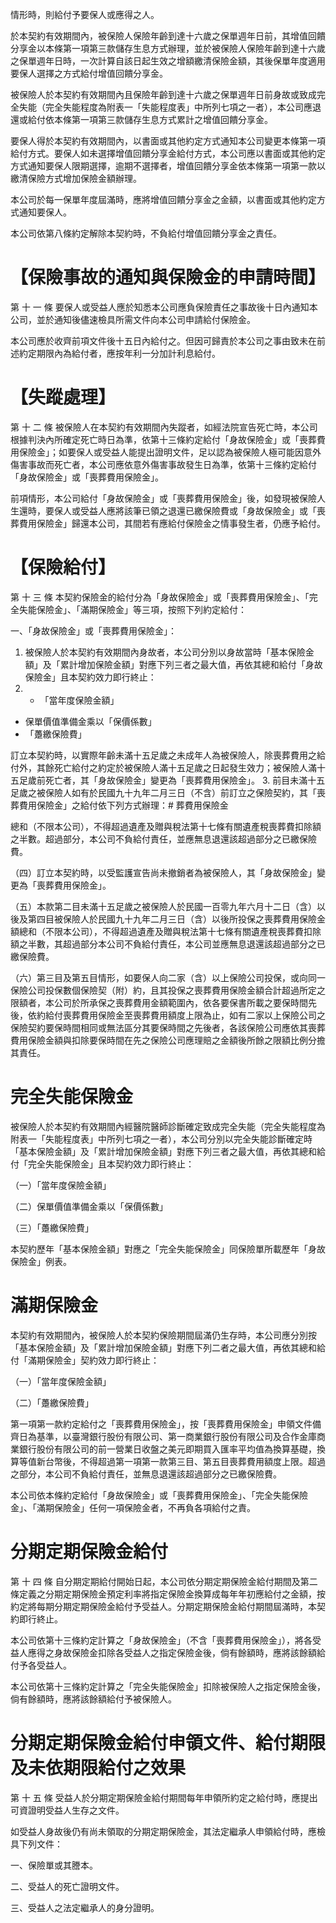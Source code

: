 情形時，則給付予要保人或應得之人。

於本契約有效期間內，被保險人保險年齡到達十六歲之保單週年日前，其增值回饋分享金以本條第一項第三款儲存生息方式辦理，並於被保險人保險年齡到達十六歲之保單週年日時，一次計算自該日起生效之增額繳清保險金額，其後保單年度適用要保人選擇之方式給付增值回饋分享金。

被保險人於本契約有效期間內且保險年齡到達十六歲之保單週年日前身故或致成完全失能（完全失能程度為附表一「失能程度表」中所列七項之一者），本公司應退還或給付依本條第一項第三款儲存生息方式累計之增值回饋分享金。

要保人得於本契約有效期間內，以書面或其他約定方式通知本公司變更本條第一項給付方式。要保人如未選擇增值回饋分享金給付方式，本公司應以書面或其他約定方式通知要保人限期選擇，逾期不選擇者，增值回饋分享金依本條第一項第一款以繳清保險方式增加保險金額辦理。

本公司於每一保單年度屆滿時，應將增值回饋分享金之金額，以書面或其他約定方式通知要保人。

本公司依第八條約定解除本契約時，不負給付增值回饋分享金之責任。

# 【保險事故的通知與保險金的申請時間】

第 十 一 條 要保人或受益人應於知悉本公司應負保險責任之事故後十日內通知本公司，並於通知後儘速檢具所需文件向本公司申請給付保險金。

本公司應於收齊前項文件後十五日內給付之。但因可歸責於本公司之事由致未在前述約定期限內為給付者，應按年利一分加計利息給付。

# 【失蹤處理】

第 十 二 條 被保險人在本契約有效期間內失蹤者，如經法院宣告死亡時，本公司根據判決內所確定死亡時日為準，依第十三條約定給付「身故保險金」或「喪葬費用保險金」；如要保人或受益人能提出證明文件，足以認為被保險人極可能因意外傷害事故而死亡者，本公司應依意外傷害事故發生日為準，依第十三條約定給付「身故保險金」或「喪葬費用保險金」。

前項情形，本公司給付「身故保險金」或「喪葬費用保險金」後，如發現被保險人生還時，要保人或受益人應將該筆已領之退還已繳保險費或「身故保險金」或「喪葬費用保險金」歸還本公司，其間若有應給付保險金之情事發生者，仍應予給付。

# 【保險給付】

第 十 三 條 本契約保險金的給付分為「身故保險金」或「喪葬費用保險金」、「完全失能保險金」、「滿期保險金」等三項，按照下列約定給付：

一、「身故保險金」或「喪葬費用保險金」：

1. 被保險人於本契約有效期間內身故者，本公司分別以身故當時「基本保險金額」及「累計增加保險金額」對應下列三者之最大值，再依其總和給付「身故保險金」且本契約效力即行終止：
2. - 「當年度保險金額」
- 保單價值準備金乘以「保價係數」
- 「躉繳保險費」

訂立本契約時，以實際年齡未滿十五足歲之未成年人為被保險人，除喪葬費用之給付外，其餘死亡給付之約定於被保險人滿十五足歲之日起發生效力；被保險人滿十五足歲前死亡者，其「身故保險金」變更為「喪葬費用保險金」。
3. 前目未滿十五足歲之被保險人如有於民國九十九年二月三日（不含）前訂立之保險契約，其「喪葬費用保險金」之給付依下列方式辦理：# 葬費用保險金

總和（不限本公司），不得超過遺產及贈與稅法第十七條有關遺產稅喪葬費扣除額之半數。超過部分，本公司不負給付責任，並應無息退還該超過部分之已繳保險費。

（四）訂立本契約時，以受監護宣告尚未撤銷者為被保險人，其「身故保險金」變更為「喪葬費用保險金」。

（五）本款第二目未滿十五足歲之被保險人於民國一百零九年六月十二日（含）以後及第四目被保險人於民國九十九年二月三日（含）以後所投保之喪葬費用保險金額總和（不限本公司），不得超過遺產及贈與稅法第十七條有關遺產稅喪葬費扣除額之半數，其超過部分本公司不負給付責任，本公司並應無息退還該超過部分之已繳保險費。

（六）第三目及第五目情形，如要保人向二家（含）以上保險公司投保，或向同一保險公司投保數個保險契（附）約，且其投保之喪葬費用保險金額合計超過所定之限額者，本公司於所承保之喪葬費用金額範圍內，依各要保書所載之要保時間先後，依約給付喪葬費用保險金至喪葬費用額度上限為止，如有二家以上保險公司之保險契約要保時間相同或無法區分其要保時間之先後者，各該保險公司應依其喪葬費用保險金額與扣除要保時間在先之保險公司應理賠之金額後所餘之限額比例分擔其責任。

# 完全失能保險金

被保險人於本契約有效期間內經醫院醫師診斷確定致成完全失能（完全失能程度為附表一「失能程度表」中所列七項之一者），本公司分別以完全失能診斷確定時「基本保險金額」及「累計增加保險金額」對應下列三者之最大值，再依其總和給付「完全失能保險金」且本契約效力即行終止：

（一）「當年度保險金額」

（二）保單價值準備金乘以「保價係數」

（三）「躉繳保險費」

本契約歷年「基本保險金額」對應之「完全失能保險金」同保險單所載歷年「身故保險金」例表。

# 滿期保險金

本契約有效期間內，被保險人於本契約保險期間屆滿仍生存時，本公司應分別按「基本保險金額」及「累計增加保險金額」對應下列二者之最大值，再依其總和給付「滿期保險金」契約效力即行終止：

（一）「當年度保險金額」

（二）「躉繳保險費」

第一項第一款約定給付之「喪葬費用保險金」，按「喪葬費用保險金」申領文件備齊日為基準，以臺灣銀行股份有限公司、第一商業銀行股份有限公司及合作金庫商業銀行股份有限公司的前一營業日收盤之美元即期買入匯率平均值為換算基礎，換算等值新台幣後，不得超過第一項第一款第三目、第五目喪葬費用額度上限。超過之部分，本公司不負給付責任，並無息退還該超過部分之已繳保險費。

本公司依本條約定給付「身故保險金」或「喪葬費用保險金」、「完全失能保險金」、「滿期保險金」任何一項保險金者，不再負各項給付之責。

# 分期定期保險金給付

第 十 四 條 自分期定期給付開始日起，本公司依分期定期保險金給付期間及第二條定義之分期定期保險金預定利率將指定保險金換算成每年年初應給付之金額，按約定將每期分期定期保險金給付予受益人。分期定期保險金給付期間屆滿時，本契約即行終止。

本公司依第十三條約定計算之「身故保險金」（不含「喪葬費用保險金」），將各受益人應得之身故保險金扣除各受益人之指定保險金後，倘有餘額時，應將該餘額給付予各受益人。

本公司依第十三條約定計算之「完全失能保險金」扣除被保險人之指定保險金後，倘有餘額時，應將該餘額給付予被保險人。

# 分期定期保險金給付申領文件、給付期限及未依期限給付之效果

第 十 五 條 受益人於分期定期保險金給付期間每年申領所約定之給付時，應提出可資證明受益人生存之文件。

如受益人身故後仍有尚未領取的分期定期保險金，其法定繼承人申領給付時，應檢具下列文件：

一、保險單或其謄本。

二、受益人的死亡證明文件。

三、受益人之法定繼承人的身分證明。